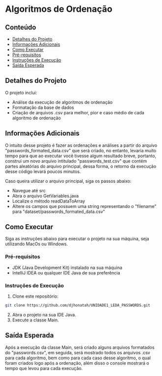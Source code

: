 # Algoritmos de Ordenação

## Conteúdo

- [Detalhes do Projeto](#detalhes-do-projeto)
- [Informações Adicionais](#informações-adicionais)
- [Como Executar](#como-executar)
- [Pré-requisitos](#pré-requisitos)
- [Instruções de Execução](#instruções-de-execução)
- [Saída Esperada](#saida-esperada)

## Detalhes do Projeto

O projeto inclui:

- Análise da execução de algoritmos de ordenação
- Formatação da base de dados
- Criação de arquivos .csv para melhor, pior e caso médio de cada algoritmo de ordenação 

## Informações Adicionais

O intuito desse projeto é fazer as ordenações e análises a partir do arquivo "passwords_formated_data.csv" que será criado, no entanto, levaria muito tempo para que ao executar você tivesse algum resultado breve, portanto,
construi um novo arquivo intitulado "passwords_test.csv" que contém partes aleatórias do arquivo principal, dessa forma, o retorno da execução desse código levará poucos minutos.

Caso queira utilizar o arquivo principal, siga os passos abaixo:
- Navegue até src
- Abra o arquivo GetVariables.java
- Localize o método readDataToArray
- Altere os campos que possuem uma string representando o "filename" para "dataset/passwords_formated_data.csv"

## Como Executar

Siga as instruções abaixo para executar o projeto na sua máquina, seja utilizando MacOs ou Windows.

### Pré-requisitos

- JDK (Java Development Kit) instalado na sua máquina
- IntelliJ IDEA ou qualquer IDE Java de sua preferência

### Instruções de Execução

1. Clone este repositório:

```bash
git clone https://github.com/djhonatah/UNIDADE1_LEDA_PASSWORDS.git
````

2. Abra o projeto na sua IDE Java.
3. Execute a classe Main.

## Saída Esperada

Após a execução da classe Main, será criado alguns arquivos formatados do "passwords.csv", em seguida, será mostrado todos os arquivos .csv para cada algoritmo, bem como para cada caso desse algoritmo, o qual foram criados logo após a ordenação, além disso o console mostrará o tempo que levou para cada execução.
